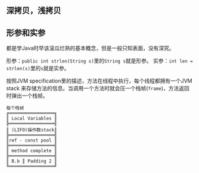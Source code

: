深拷贝，浅拷贝
---

## 形参和实参

都是学Java时早该滚瓜烂熟的基本概念，但是一般只知表面，没有深究。

形参：`public int strlen(String s)`里的`String s`就是形参。
实参：`int len = strlen(s)`里的`s`就是实参。

按照JVM specification里的描述，方法在线程中执行，每个线程都拥有一个JVM stack 来存储方法的信息。当调用一个方法时就会压一个栈帧(`frame`)，方法返回时弹出一个栈帧。

```
每个栈帧
╔═════════════════╗
║ Local Variables ║
╠═════════════════╣
║ (LIFO)操作数stack║
╠═════════════════╣
║ref - const pool ║
╠═════════════════╣
║ method complete ║
╠═════════════════╣
║ B.b ║ Padding 2 ║
╚═════════════════╝
```
